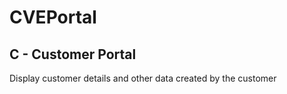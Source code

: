 # CVEPortal

## C - Customer Portal

Display customer details and other data created by the customer
